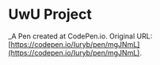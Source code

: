 # UwU Project 
 _A Pen created at CodePen.io. Original URL: [https://codepen.io/Iuryb/pen/mgJNmL](https://codepen.io/Iuryb/pen/mgJNmL).

 